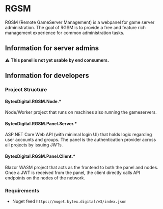 # RGSM
RGSM (Remote GameServer Management) is a webpanel for game server administration. The goal of RGSM is to provide a free and feature rich management experience for common administration tasks.

## Information for server admins
:warning: **This panel is not yet usable by end consumers.**

## Information for developers

### Project Structure
#### BytexDigital.RGSM.Node.*
Node/Worker project that runs on machines also running the gameservers.

#### BytexDigital.RGSM.Panel.Server.*
ASP.NET Core Web API (with minimal login UI) that holds logic regarding user accounts and groups.
The panel is the authentication provider across all projects by issuing JWTs.

#### BytexDigital.RGSM.Panel.Client.*
Blazor WASM project that acts as the frontend to both the panel and nodes. Once a JWT is received from the panel, the client directly calls API endpoints on the nodes of the network.

### Requirements
- Nuget feed `https://nuget.bytex.digital/v3/index.json`